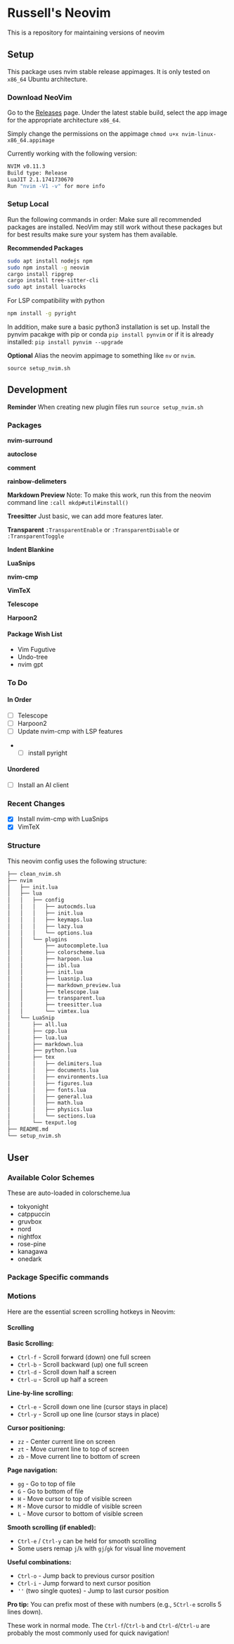 # Russell's Neovim

This is a repository for maintaining versions of neovim

## Setup
This package uses nvim stable release appimages. It is only tested on `x86_64`
Ubuntu architecture.

### Download NeoVim
Go to the [Releases](https://github.com/neovim/neovim/releases) page. Under the
latest stable build, select the app image for the appropriate architecture `x86_64`.

Simply change the permissions on the appimage `chmod u+x nvim-linux-x86_64.appimage`

Currently working with the following version:
```bash
NVIM v0.11.3
Build type: Release
LuaJIT 2.1.1741730670
Run "nvim -V1 -v" for more info
```

### Setup Local
Run the following commands in order:
Make sure all recommended packages are installed. NeoVim may still work without
these packages but for best results make sure your system has them available.

**Recommended Packages**
```bash
sudo apt install nodejs npm
sudo npm install -g neovim
cargo install ripgrep
cargo install tree-sitter-cli
sudo apt install luarocks
```

For LSP compatibility with python
```bash
npm install -g pyright
```

In addition, make sure a basic python3 installation is set up. Install the
pynvim pacakge with pip or conda `pip install pynvim` or if it is already
installed: `pip install pynvim --upgrade`

**Optional** Alias the neovim appimage to something like `nv` or `nvim`.

`source setup_nvim.sh`

## Development
**Reminder** When creating new plugin files run `source setup_nvim.sh`

### Packages

**nvim-surround**

**autoclose**

**comment**

**rainbow-delimeters**

**Markdown Preview**
Note: To make this work, run this from the neovim command line
`:call mkdp#util#install()`

**Treesitter**
Just basic, we can add more features later.

**Transparent**
`:TransparentEnable` or `:TransparentDisable` or `:TransparentToggle`

**Indent Blankine**

**LuaSnips**

**nvim-cmp**

**VimTeX**

**Telescope**

**Harpoon2**

#### Package Wish List
 - Vim Fugutive
 - Undo-tree
 - nvim gpt

### To Do
#### In Order
 - [ ] Telescope
 - [ ] Harpoon2
 - [ ] Update nvim-cmp with LSP features
 - - [ ] install pyright

#### Unordered
 - [ ] Install an AI client

### Recent Changes
 - [x] Install nvim-cmp with LuaSnips
 - [x] VimTeX

### Structure
This neovim config uses the following structure:
```bash
├── clean_nvim.sh
├── nvim
│   ├── init.lua
│   ├── lua
│   │   ├── config
│   │   │   ├── autocmds.lua
│   │   │   ├── init.lua
│   │   │   ├── keymaps.lua
│   │   │   ├── lazy.lua
│   │   │   └── options.lua
│   │   └── plugins
│   │       ├── autocomplete.lua
│   │       ├── colorscheme.lua
│   │       ├── harpoon.lua
│   │       ├── ibl.lua
│   │       ├── init.lua
│   │       ├── luasnip.lua
│   │       ├── markdown_preview.lua
│   │       ├── telescope.lua
│   │       ├── transparent.lua
│   │       ├── treesitter.lua
│   │       └── vimtex.lua
│   └── LuaSnip
│       ├── all.lua
│       ├── cpp.lua
│       ├── lua.lua
│       ├── markdown.lua
│       ├── python.lua
│       ├── tex
│       │   ├── delimiters.lua
│       │   ├── documents.lua
│       │   ├── environments.lua
│       │   ├── figures.lua
│       │   ├── fonts.lua
│       │   ├── general.lua
│       │   ├── math.lua
│       │   ├── physics.lua
│       │   └── sections.lua
│       └── texput.log
├── README.md
└── setup_nvim.sh
```

## User

### Available Color Schemes
These are auto-loaded in colorscheme.lua
 - tokyonight
 - catppuccin
 - gruvbox
 - nord
 - nightfox
 - rose-pine
 - kanagawa
 - onedark

### Package Specific commands

### Motions
Here are the essential screen scrolling hotkeys in Neovim:

#### Scrolling
**Basic Scrolling:**
- `Ctrl-f` - Scroll forward (down) one full screen
- `Ctrl-b` - Scroll backward (up) one full screen
- `Ctrl-d` - Scroll down half a screen
- `Ctrl-u` - Scroll up half a screen

**Line-by-line scrolling:**
- `Ctrl-e` - Scroll down one line (cursor stays in place)
- `Ctrl-y` - Scroll up one line (cursor stays in place)

**Cursor positioning:**
- `zz` - Center current line on screen
- `zt` - Move current line to top of screen
- `zb` - Move current line to bottom of screen

**Page navigation:**
- `gg` - Go to top of file
- `G` - Go to bottom of file
- `H` - Move cursor to top of visible screen
- `M` - Move cursor to middle of visible screen
- `L` - Move cursor to bottom of visible screen

**Smooth scrolling (if enabled):**
- `Ctrl-e` / `Ctrl-y` can be held for smooth scrolling
- Some users remap `j`/`k` with `gj`/`gk` for visual line movement

**Useful combinations:**
- `Ctrl-o` - Jump back to previous cursor position
- `Ctrl-i` - Jump forward to next cursor position
- `''` (two single quotes) - Jump to last cursor position

**Pro tip:** You can prefix most of these with numbers (e.g., `5Ctrl-e` scrolls 5 lines down).

These work in normal mode. The `Ctrl-f`/`Ctrl-b` and `Ctrl-d`/`Ctrl-u` are probably the most commonly used for quick navigation!

